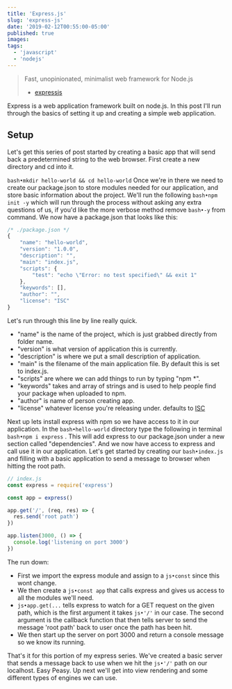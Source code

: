 ```yaml
---
title: 'Express.js'
slug: 'express-js'
date: '2019-02-12T00:55:00-05:00'
published: true
images:
tags:
  - 'javascript'
  - 'nodejs'
---
```


> Fast, unopinionated, minimalist web framework for Node.js
>
> - [expressjs](https://expressjs.com/)

Express is a web application framework built on node.js. In this post I'll run through the basics of setting it up and creating a simple web application.

## Setup

Let's get this series of post started by creating a basic app that will send back a predetermined string to the web browser. First create a new directory and cd into it.

`bash•mkdir hello-world && cd hello-world`
Once we're in there we need to create our package.json to store modules needed for our application, and store basic information about the project. We'll run the following `bash•npm init -y` which will run through the process without asking any extra questions of us, if you'd like the more verbose method remove `bash•-y` from command. We now have a package.json that looks like this:

```javascript
/* ./package.json */
{
    "name": "hello-world",
    "version": "1.0.0",
    "description": "",
    "main": "index.js",
    "scripts": {
        "test": "echo \"Error: no test specified\" && exit 1"
    },
    "keywords": [],
    "author": "",
    "license": "ISC"
}
```

Let's run through this line by line really quick.

- "name" is the name of the project, which is just grabbed directly from folder name.
- "version" is what version of application this is currently.
- "description" is where we put a small description of application.
- "main" is the filename of the main application file. By default this is set to index.js.
- "scripts" are where we can add things to run by typing "npm \*".
- "keywords" takes and array of strings and is used to help people find your package when uploaded to npm.
- "author" is name of person creating app.
- "license" whatever license you're releasing under. defaults to [ISC](https://opensource.org/licenses/ISC)

Next up lets install express with npm so we have access to it in our application. In the `bash•hello-world` directory type the following in terminal `bash•npm i express` . This will add express to our package.json under a new section called "dependencies". And we now have access to express and call use it in our application. Let's get started by creating our `bash•index.js` and filling with a basic application to send a message to browser when hitting the root path.

```javascript
// index.js
const express = require('express')

const app = express()

app.get('/', (req, res) => {
  res.send('root path')
})

app.listen(3000, () => {
  console.log('listening on port 3000')
})
```

The run down:

- First we import the express module and assign to a `js•const` since this wont change.
- We then create a `js•const app` that calls express and gives us access to all the modules we'll need.
- `js•app.get(...` tells express to watch for a GET request on the given path, which is the first argument it takes `js•'/'` in our case. The second argument is the callback function that then tells server to send the message 'root path' back to user once the path has been hit.
- We then start up the server on port 3000 and return a console message so we know its running.

That's it for this portion of my express series. We've created a basic server that sends a message back to use when we hit the `js•'/'` path on our localhost. Easy Peasy. Up next we'll get into view rendering and some different types of engines we can use.
